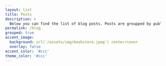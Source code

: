 ```yaml
---
layout: list
title: Posts
description: >
  Below you can find the list of blog posts. Posts are groupped by publication year.
permalink: /blog
grouped: true
accent_image: 
  background: url('/assets/img/bookstore.jpeg') center/cover
  overlay: false
accent_color: '#ccc'
theme_color: '#ccc'
---
```

